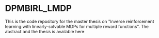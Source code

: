 # DPMBIRL_LMDP
This is the code repository for the master thesis on "Inverse reinforcement learning with linearly-solvable MDPs for multiple reward functions".
The abstract and the thesis is available here 
